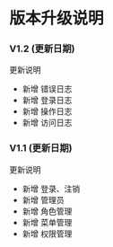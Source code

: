 # 版本升级说明

### V1.2 (更新日期)
更新说明
- 新增 错误日志
- 新增 登录日志
- 新增 操作日志
- 新增 访问日志


### V1.1 (更新日期)
更新说明
- 新增 登录、注销
- 新增 管理员
- 新增 角色管理
- 新增 菜单管理
- 新增 权限管理
